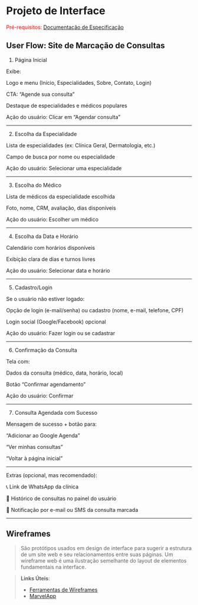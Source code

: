 
# Projeto de Interface

<span style="color:red">Pré-requisitos: <a href="2-Especificação.md"> Documentação de Especificação</a></span>

## User Flow: Site de Marcação de Consultas

1. Página Inicial

Exibe:

Logo e menu (Início, Especialidades, Sobre, Contato, Login)

CTA: “Agende sua consulta”

Destaque de especialidades e médicos populares



 Ação do usuário: Clicar em “Agendar consulta”


---

2. Escolha da Especialidade

Lista de especialidades (ex: Clínica Geral, Dermatologia, etc.)

Campo de busca por nome ou especialidade


Ação do usuário: Selecionar uma especialidade


---

3. Escolha do Médico

Lista de médicos da especialidade escolhida

Foto, nome, CRM, avaliação, dias disponíveis



Ação do usuário: Escolher um médico


---

4. Escolha da Data e Horário

Calendário com horários disponíveis

Exibição clara de dias e turnos livres


 Ação do usuário: Selecionar data e horário


---

5. Cadastro/Login

Se o usuário não estiver logado:

Opção de login (e-mail/senha) ou cadastro (nome, e-mail, telefone, CPF)


Login social (Google/Facebook) opcional


Ação do usuário: Fazer login ou se cadastrar


---

6. Confirmação da Consulta

Tela com:

Dados da consulta (médico, data, horário, local)

Botão “Confirmar agendamento”



Ação do usuário: Confirmar


---

7. Consulta Agendada com Sucesso

Mensagem de sucesso + botão para:

“Adicionar ao Google Agenda”

“Ver minhas consultas”

“Voltar à página inicial”




---

Extras (opcional, mas recomendado):

📞 Link de WhatsApp da clínica

🧾 Histórico de consultas no painel do usuário

📧 Notificação por e-mail ou SMS da consulta marcada



---

## Wireframes

> São protótipos usados em design de interface para sugerir a
> estrutura de um site web e seu relacionamentos entre suas
> páginas. Um wireframe web é uma ilustração semelhante do
> layout de elementos fundamentais na interface.



> **Links Úteis**:
> - [Ferramentas de Wireframes](https://rockcontent.com/blog/wireframes/)
> - [MarvelApp](https://marvelapp.com/developers/documentation/tutorials/)
